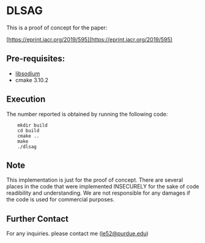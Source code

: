 # **DLSAG**
This is a proof of concept for the paper:

[https://eprint.iacr.org/2019/595](https://eprint.iacr.org/2019/595)

## Pre-requisites:

-	 [libsodium](https://libsodium.gitbook.io/doc/)
-	cmake 3.10.2

## Execution
The number reported is obtained by running the following code:

		mkdir build
		cd build
		cmake ..
		make
		./dlsag
## Note

This implementation is just for the proof of concept. There are several places in the code that were implemented INSECURELY for the sake of code readibility and understanding. We are not responsible for any damages if the code is used for commercial purposes.

## Further Contact

For any inquiries. please contact me (le52@purdue.edu)
